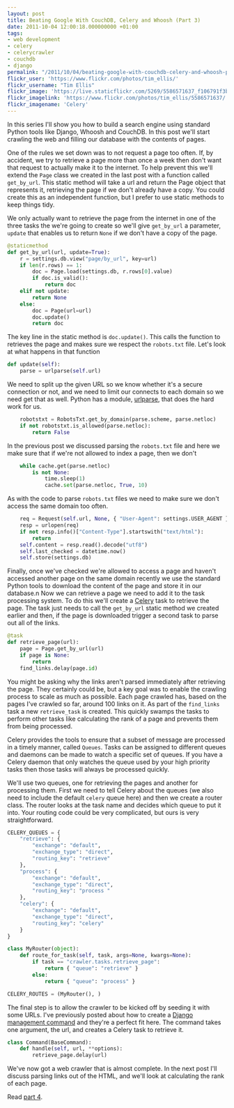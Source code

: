 ```yaml
---
layout: post
title: Beating Google With CouchDB, Celery and Whoosh (Part 3)
date: 2011-10-04 12:00:18.000000000 +01:00
tags:
- web development
- celery
- celerycrawler
- couchdb
- django
permalink: "/2011/10/04/beating-google-with-couchdb-celery-and-whoosh-part-3/"
flickr_user: 'https://www.flickr.com/photos/tim_ellis/'
flickr_username: "Tim Ellis"
flickr_image: 'https://live.staticflickr.com/5269/5586571637_f106791f3b_w.jpg'
flickr_imagelink: 'https://www.flickr.com/photos/tim_ellis/5586571637/'
flickr_imagename: 'Celery'
---
```

In this series I'll show you how to build a search engine using standard Python tools like Django, Whoosh and
CouchDB. In this post we'll start crawling the web and filling our database with the contents of pages.

One of the rules we set down was to not request a page too often. If, by accident, we try to retrieve a page
more than once a week then don't want that request to actually make it to the internet. To help prevent this
we'll extend the `Page` class we created in the last post with a function called `get_by_url`.
This static method will take a url and return the Page object that represents it, retrieving the page if we
don't already have a copy. You could create this as an independent function, but I prefer to use static
methods to keep things tidy.

We only actually want to retrieve the page from the internet in one of the three tasks the we're going to
create so we'll give `get_by_url` a parameter, `update` that enables us to return `None`
if we don't have a copy of the page.

```python
@staticmethod
def get_by_url(url, update=True):
    r = settings.db.view("page/by_url", key=url)
    if len(r.rows) == 1:
        doc = Page.load(settings.db, r.rows[0].value)
        if doc.is_valid():
            return doc
    elif not update:
        return None
    else:
        doc = Page(url=url)
        doc.update()
        return doc
```

The key line in the static method is `doc.update()`. This calls the function to retrieves the page and
makes sure we respect the `robots.txt` file. Let's look at what happens in that function

```python
def update(self):
    parse = urlparse(self.url)
```

We need to split up the given URL so we know whether it's a secure connection or not, and we need to limit our
connects to each domain so we need get that as well. Python has a module,
[urlparse](http://docs.python.org/library/urlparse.html), that does the hard work for us.

```python
    robotstxt = RobotsTxt.get_by_domain(parse.scheme, parse.netloc)
    if not robotstxt.is_allowed(parse.netloc):
        return False
```

In the previous post we discussed parsing the `robots.txt` file and here we make sure that if we're not
allowed to index a page, then we don't

```python
    while cache.get(parse.netloc)
        is not None:
            time.sleep(1)
            cache.set(parse.netloc, True, 10)
```

As with the code to parse `robots.txt` files we need to make sure we don't access the same domain too
often.

```python
    req = Request(self.url, None, { "User-Agent": settings.USER_AGENT })
    resp = urlopen(req)
    if not resp.info()["Content-Type"].startswith("text/html"):
        return
    self.content = resp.read().decode("utf8")
    self.last_checked = datetime.now()
    self.store(settings.db)
```

Finally, once we've checked we're allowed to access a page and haven't accessed another page on the same
domain recently we use the standard Python tools to download the content of the page and store it in our
database.n Now we can retrieve a page we need to add it to the task processing system. To do this we'll create
a [Celery](http://celeryproject.org/) task to retrieve the page. The task just needs to call the
`get_by_url` static method we created earlier and then, if the page is downloaded trigger a second task
to parse out all of the links.

```python
@task
def retrieve_page(url):
    page = Page.get_by_url(url)
    if page is None:
        return
    find_links.delay(page.id)
```

You might be asking why the links aren't parsed immediately after retrieving the page. They certainly could
be, but a key goal was to enable the crawling process to scale as much as possible. Each page crawled has,
based on the pages I've crawled so far, around 100 links on it. As part of the `find_links` task a new
`retrieve_task` is created. This quickly swamps the tasks to perform other tasks like calculating the
rank of a page and prevents them from being processed.

Celery provides the tools to ensure that a subset of message are processed in a timely manner, called
`Queues`. Tasks can be assigned to different queues and daemons can be made to watch a specific set of
queues. If you have a Celery daemon that only watches the queue used by your high priority tasks then those
tasks will always be processed quickly.

We'll use two queues, one for retrieving the pages and another for processing them. First we need to tell
Celery about the queues (we also need to include the default `celery` queue here) and then we create a
router class. The router looks at the task name and decides which queue to put it into. Your routing code
could be very complicated, but ours is very straightforward.

```python
CELERY_QUEUES = {
    "retrieve": {
        "exchange": "default",
        "exchange_type": "direct",
        "routing_key": "retrieve"
    },
    "process": {
        "exchange": "default",
        "exchange_type": "direct",
        "routing_key": "process "
    },
    "celery": {
        "exchange": "default",
        "exchange_type": "direct",
        "routing_key": "celery"
    }
}

class MyRouter(object):
    def route_for_task(self, task, args=None, kwargs=None):
        if task == "crawler.tasks.retrieve_page":
            return { "queue": "retrieve" }
        else:
            return { "queue": "process" }

CELERY_ROUTES = (MyRouter(), )
```

The final step is to allow the crawler to be kicked off by seeding it with some URLs. I've previously posted
about how to create a
[Django management
command](/2009/03/06/creating-django-management-commands/) and they're a perfect fit here. The command takes one argument, the url, and creates a Celery task
to retrieve it.

```python
class Command(BaseCommand):
    def handle(self, url, **options):
        retrieve_page.delay(url)
```

We've now got a web crawler that is almost complete. In the next post I'll discuss parsing links out of the
HTML, and we'll look at calculating the rank of each page.

Read [part 4](/2011/10/06/beating-google-with-couchdb-celery-and-whoosh-part-4/).
